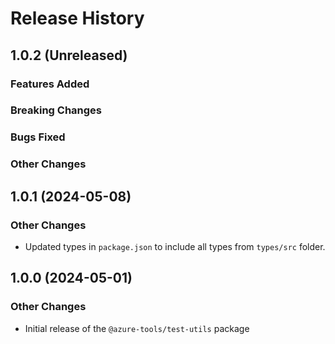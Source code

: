 # Release History

## 1.0.2 (Unreleased)

### Features Added

### Breaking Changes

### Bugs Fixed

### Other Changes

## 1.0.1 (2024-05-08)

### Other Changes

- Updated types in `package.json` to include all types from `types/src` folder.

## 1.0.0 (2024-05-01)

### Other Changes

- Initial release of the `@azure-tools/test-utils` package
